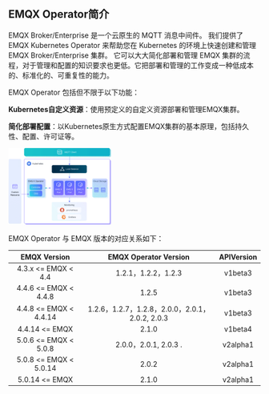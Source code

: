 ## EMQX Operator简介

EMQX Broker/Enterprise 是一个云原生的 MQTT 消息中间件。 我们提供了 EMQX Kubernetes Operator 来帮助您在 Kubernetes 的环境上快速创建和管理 EMQX Broker/Enterprise 集群。 它可以大大简化部署和管理 EMQX 集群的流程，对于管理和配置的知识要求也更低。它把部署和管理的工作变成一种低成本的、标准化的、可重复性的能力。

EMQX Operator 包括但不限于以下功能：

**Kubernetes自定义资源**：使用预定义的自定义资源部署和管理EMQX集群。

**简化部署配置**：以Kubernetes原生方式配置EMQX集群的基本原理，包括持久性、配置、许可证等。

<img src="./introduction/assets/architecture.png" style="zoom:20%;" />

EMQX Operator 与 EMQX 版本的对应关系如下：

|      EMQX Version      |     EMQX Operator Version                            |     APIVersion    |
|:----------------------:|:----------------------------------------------------:|:-----------------:|
| 4.3.x <= EMQX < 4.4    | 1.2.1，1.2.2，1.2.3                                   |  v1beta3          |
| 4.4.6 <= EMQX < 4.4.8  | 1.2.5                                                 | v1beta3          |
| 4.4.8 <= EMQX < 4.4.14 | 1.2.6，1.2.7，1.2.8，2.0.0，2.0.1，2.0.2, 2.0.3        |  v1beta3          |
| 4.4.14 <= EMQX         | 2.1.0                                                 |  v1beta4          |
| 5.0.6 <= EMQX < 5.0.8  | 2.0.0，2.0.1, 2.0.3 .                                 |  v2alpha1         |
| 5.0.8 <= EMQX < 5.0.14 | 2.0.2                                                 |  v2alpha1         |
| 5.0.14 <= EMQX         | 2.1.0                                                 |  v2alpha1         |
